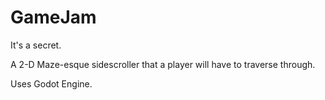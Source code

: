 # GameJam
It's a secret.

A 2-D Maze-esque sidescroller that a player will have to traverse through.

Uses Godot Engine. 

